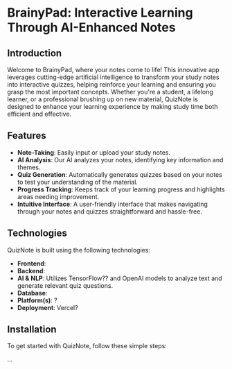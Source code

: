 
# BrainyPad: Interactive Learning Through AI-Enhanced Notes

## Introduction
Welcome to BrainyPad, where your notes come to life! This innovative app leverages cutting-edge artificial intelligence to transform your study notes into interactive quizzes, helping reinforce your learning and ensuring you grasp the most important concepts. Whether you're a student, a lifelong learner, or a professional brushing up on new material, QuizNote is designed to enhance your learning experience by making study time both efficient and effective.

## Features
- **Note-Taking**: Easily input or upload your study notes.
- **AI Analysis**: Our AI analyzes your notes, identifying key information and themes.
- **Quiz Generation**: Automatically generates quizzes based on your notes to test your understanding of the material.
- **Progress Tracking**: Keeps track of your learning progress and highlights areas needing improvement.
- **Intuitive Interface**: A user-friendly interface that makes navigating through your notes and quizzes straightforward and hassle-free.

## Technologies
QuizNote is built using the following technologies:
- **Frontend**:
- **Backend**: 
- **AI & NLP**: Utilizes TensorFlow?? and OpenAI models to analyze text and generate relevant quiz questions.
- **Database**:
- **Platform(s)**: ?
- **Deployment**: Vercel? 

## Installation
To get started with QuizNote, follow these simple steps:

...
